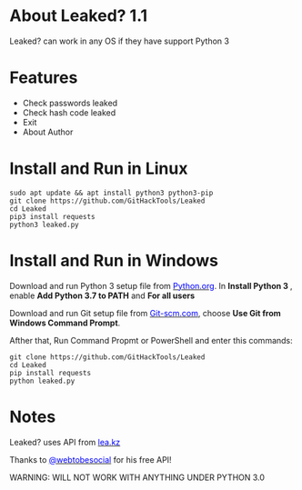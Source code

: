 # About Leaked? 1.1

Leaked? can work in any OS if they have support Python 3
  
# Features
 * Check passwords leaked
 * Check hash code leaked
 * Exit
 * About Author
 
# Install and Run in Linux
    sudo apt update && apt install python3 python3-pip
    git clone https://github.com/GitHackTools/Leaked
    cd Leaked
    pip3 install requests
    python3 leaked.py
   
# Install and Run in Windows
Download and run Python 3 setup file from <a href="https://python.org" target="_blank"><span style="color: blue">Python.org</span></a>.
In <strong>Install Python 3 </strong>, enable <strong>Add Python 3.7 to PATH</strong> and <strong>For all users</strong>

Download and run Git setup file from <a href="https://Git-scm.com" target="_blank"><span style="color: blue">Git-scm.com</span></a>, choose <strong>Use Git from Windows Command Prompt</strong>.

Afther that, Run Command Propmt or PowerShell and enter this commands:

    git clone https://github.com/GitHackTools/Leaked
    cd Leaked
    pip install requests
    python leaked.py


# Notes
Leaked? uses API from <a href="https://lea.kz/api" target="_blank"><span style="color: blue">lea.kz</span></a>


Thanks to <a href="https://twitter.com/webtobesocial" target="_blank"><span style="color: blue">@webtobesocial</span></a> for his free API!


WARNING: WILL NOT WORK WITH ANYTHING UNDER PYTHON 3.0
